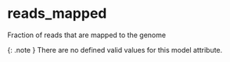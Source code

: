 # reads_mapped
Fraction of reads that are mapped to the genome


{: .note }
There are no defined valid values for this model attribute.
